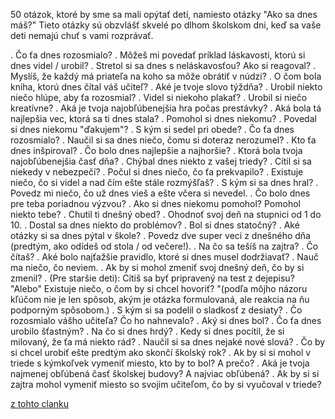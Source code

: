 50 otázok, ktoré by sme sa mali opýtať detí, namiesto otázky "Ako sa dnes máš?"
Tieto otázky sú obzvlášť skvelé po dlhom školskom dni, keď sa vaše deti nemajú chuť s vami rozprávať.

 . Čo ťa dnes rozosmialo?
 . Môžeš mi povedať príklad láskavosti, ktorú si dnes videl / urobil?
 . Stretol si sa dnes s neláskavosťou? Ako si reagoval?
 . Myslíš, že každý má priateľa na koho sa môže obrátiť v núdzi?
 . O čom bola kniha, ktorú dnes čítal váš učiteľ?
 . Aké je tvoje slovo týždňa?
 . Urobil niekto niečo hlúpe, aby ťa rozosmial?
 . Videl si niekoho plakať?
 . Urobil si niečo kreatívne?
 . Aká je tvoja najobľúbenejšia hra počas prestávky?
 . Aká bola tá najlepšia vec, ktorá sa ti dnes stala?
 . Pomohol si dnes niekomu?
 . Povedal si dnes niekomu "ďakujem"?
 . S kým si sedel pri obede?
 . Čo ťa dnes rozosmialo?
 . Naučil si sa dnes niečo, čomu si doteraz nerozumel?
 . Kto ťa dnes inšpiroval?
 . Čo bolo dnes najlepšie a najhoršie?
 . Ktorá bola tvoja najobľúbenejšia časť dňa?
 . Chýbal dnes niekto z vašej triedy?
 . Cítil si sa niekedy v nebezpečí?
 . Počul si dnes niečo, čo ťa prekvapilo?
 . Existuje niečo, čo si videl a nad čím ešte stále rozmýšľaš?
 . S kým si sa dnes hral?
 . Povedz mi niečo, čo už dnes vieš a ešte včera si nevedel.
 . Čo bolo dnes pre teba poriadnou výzvou?
 . Ako si dnes niekomu pomohol? Pomohol niekto tebe?
 . Chutil ti dnešný obed?
 . Ohodnoť svoj deň na stupnici od 1 do 10.
 . Dostal sa dnes niekto do problémov?
 . Bol si dnes statočný?
 . Aké otázky si sa dnes pýtal v škole?
 . Povedz dve super veci z dnešného dňa (predtým, ako odídeš od stola / od večere!).
 . Na čo sa tešíš na zajtra?
 . Čo čítaš?
 . Aké bolo najťažšie pravidlo, ktoré si dnes musel dodržiavať?
 . Nauč ma niečo, čo neviem.
 . Ak by si mohol zmeniť svoj dnešný deň, čo by si zmenil?
 . (Pre staršie deti): Cítiš sa byť pripravený na test z dejepisu? "Alebo" Existuje niečo, o čom by si chcel hovoriť? "(podľa môjho názoru kľúčom nie je len spôsob, akým je otázka formulovaná, ale reakcia na ňu podporným spôsobom.)
 . S kým si sa podelil o sladkosť z desiaty?
 . Čo rozosmialo vášho učiteľa? Čo ho nahnevalo?
 . Aký si dnes bol?
 . Čo ťa dnes urobilo šťastným?
 . Na čo si dnes hrdý?
 . Kedy si dnes pocítil, že si milovaný, že ťa má niekto rád?
 . Naučil si sa dnes nejaké nové slová?
 . Čo by si chcel urobiť ešte predtým ako skončí školský rok?
 . Ak by si si mohol v triede s kýmkoľvek vymeniť miesto, kto by to bol? A prečo?
 . Aká je tvoja najmenej obľúbená časť školskej budovy? A najviac obľúbená?
 . Ak by si si zajtra mohol vymeniť miesto so svojim učiteľom, čo by si vyučoval v triede?



 [z tohto clanku](http://www.deepen.sk/blog/50-otazok-ktore-by-sme-sa-mali-opytat-deti-namiesto-otazky-ako-sa-dnes-mas)

